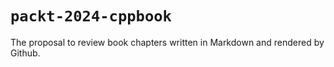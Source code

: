 # `packt-2024-cppbook`

The proposal to review book chapters written in Markdown and rendered by Github.
